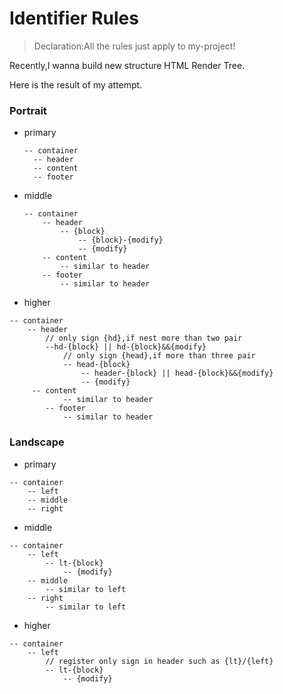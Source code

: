 # Identifier Rules

> Declaration:All the rules just apply to my-project!

Recently,I wanna build new structure HTML Render Tree.

Here is the result of my attempt.

### Portrait

* primary   


    ```text
    -- container
      -- header
      -- content
      -- footer
    ```

* middle


    ```text
    -- container
        -- header
            -- {block}
                -- {block}-{modify}
                -- {modify}
        -- content
            -- similar to header
        -- footer
            -- similar to header
    ```

* higher


```text
-- container
    -- header
        // only sign {hd},if nest more than two pair
        --hd-{block} || hd-{block}&&{modify}
            // only sign {head},if more than three pair
            -- head-{block}
                -- header-{block} || head-{block}&&{modify}
                -- {modify}
     -- content
            -- similar to header
        -- footer
            -- similar to header
```


###  Landscape

* primary


```text
-- container
    -- left
    -- middle
    -- right
```

* middle


```text
-- container
    -- left
        -- lt-{block}
            -- {modify}
    -- middle
        -- similar to left
    -- right
        -- similar to left
```

* higher


```text
-- container
    -- left
        // register only sign in header such as {lt}/{left}
        -- lt-{block}
            -- {modify}
```


